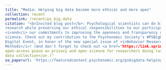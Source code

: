 ```yaml
---
title: "Media: Helping big data become more ethical and more open"
collection: recent
permalink: /recent/ps_big_data
citation: "<b>Invited blog post</b>: Psychological scientists can do big data
research while preserving our ethical responsibilities to our participants
<i>and</i> our commitments to improving the openness and transparency of
science. Check out my contribution to the Psychonomic Society's #PSBigData
Digital Event, in honor of the new special issue of <i>Behavior Research
Methods</i>! (And don't forget to check out <a href="https://link.springer.com/article/10.3758%2Fs13428-019-01259-5" target="_blank">Dennis et al.'s (2019) exciting
open-access piece on privacy and open science for researchers doing large-scale
data collection</a>.)"
oa_paperurl: 'https://featuredcontent.psychonomic.org/psbigdata-helping-big-data-research-become-more-ethical-and-more-open/'
---
```

